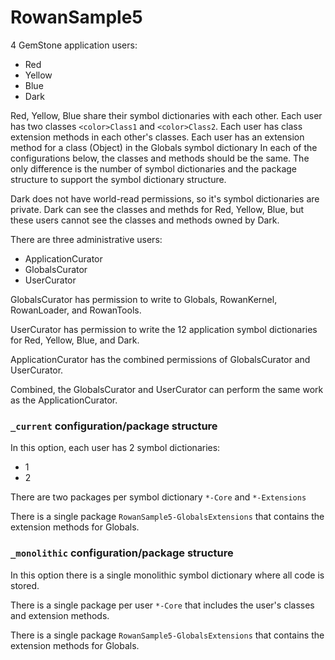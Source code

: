 # RowanSample5

4 GemStone application users:
- Red
- Yellow
- Blue
- Dark

Red, Yellow, Blue share their symbol dictionaries with each other.
Each user has two classes `<color>Class1` and  `<color>Class2`.
Each user has class extension methods in each other's classes.
Each user has an extension method for a class (Object) in the Globals symbol dictionary
In each of the configurations below, the classes and methods should be the same.
The only difference is the number of symbol dictionaries and the package structure to support the symbol dictionary structure.

Dark does not have world-read permissions, so it's symbol dictionaries are private. 
Dark can see the classes and methds for Red, Yellow, Blue, but these users cannot see the classes and methods owned by Dark.

There are three administrative users:
- ApplicationCurator
- GlobalsCurator
- UserCurator

GlobalsCurator has permission to write to Globals, RowanKernel, RowanLoader, and RowanTools.

UserCurator has permission to write the 12 application symbol dictionaries for Red, Yellow, Blue, and Dark.

ApplicationCurator has the combined permissions of GlobalsCurator and UserCurator.

Combined, the GlobalsCurator and UserCurator can perform the same work as the ApplicationCurator.

### `_current` configuration/package structure

In this option, each user has 2 symbol dictionaries:
- <color>1
- <color>2

There are two packages per symbol dictionary `*-Core` and `*-Extensions`

There is a single package `RowanSample5-GlobalsExtensions` that contains the extension methods for Globals.

### `_monolithic` configuration/package structure

In this option there is a single monolithic symbol dictionary where all code is stored.

There is a single package per user `*-Core` that includes the user's classes and extension methods.

There is a single package `RowanSample5-GlobalsExtensions` that contains the extension methods for Globals.

